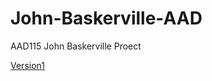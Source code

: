 John-Baskerville-AAD
====================


AAD115 John Baskerville Proect

[Version1](http://scott-mcnab.github.io/John-Baskerville-AAD.)

